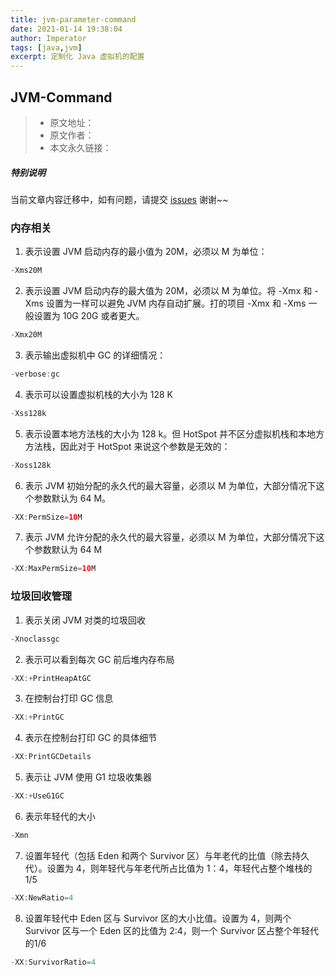 ```yaml
---
title: jvm-parameter-command
date: 2021-01-14 19:38:04
author: Imperator
tags: [java,jvm]
excerpt: 定制化 Java 虚拟机的配置
---
```


## JVM-Command

> * 原文地址：[]()
> * 原文作者：[]()
> * 本文永久链接：[]()

##### **特别说明**

当前文章内容迁移中，如有问题，请提交 [issues](https://github.com/Starrier/starrier.github.io/issues) 谢谢~~

### **内存相关**

 1. 表示设置 JVM 启动内存的最小值为 20M，必须以 M 为单位：

```Java
-Xms20M
```

 2. 表示设置 JVM 启动内存的最大值为 20M，必须以 M 为单位。将 -Xmx 和 -Xms 设置为一样可以避免 JVM 内存自动扩展。打的项目 -Xmx 和 -Xms 一般设置为 10G 20G 或者更大。

```Java
-Xmx20M
```

 3. 表示输出虚拟机中 GC 的详细情况：

```Java
-verbose:gc
```

 4. 表示可以设置虚拟机栈的大小为 128 K

```java
-Xss128k
```

 5. 表示设置本地方法栈的大小为 128 k。但 HotSpot 并不区分虚拟机栈和本地方方法栈，因此对于 HotSpot 来说这个参数是无效的：

```Java
-Xoss128k
```

 6. 表示 JVM 初始分配的永久代的最大容量，必须以 M 为单位，大部分情况下这个参数默认为 64 M。

 ```Java
-XX:PermSize=10M
 ```

 7. 表示 JVM 允许分配的永久代的最大容量，必须以 M 为单位，大部分情况下这个参数默认为 64 M

 ```Java
-XX:MaxPermSize=10M
 ```

 ### 垃圾回收管理

 1. 表示关闭 JVM 对类的垃圾回收

 ```Java
-Xnoclassgc
 ```

 2. 表示可以看到每次 GC 前后堆内存布局

```Java
-XX:+PrintHeapAtGC
```

 3. 在控制台打印 GC 信息

```Java
-XX:+PrintGC
```

 4. 表示在控制台打印 GC 的具体细节

``` Java
-XX:PrintGCDetails
```

 5. 表示让 JVM 使用 G1 垃圾收集器

 ```Java
-XX:+UseG1GC
 ```

 6. 表示年轻代的大小

``` Java
-Xmn
```

 7. 设置年轻代（包括 Eden 和两个 Survivor 区）与年老代的比值（除去持久代）。设置为 4，则年轻代与年老代所占比值为 1：4，年轻代占整个堆栈的 1/5

```Java
-XX:NewRatio=4
```

 8. 设置年轻代中 Eden 区与 Survivor 区的大小比值。设置为 4，则两个 Survivor 区与一个 Eden 区的比值为 2:4，则一个 Survivor 区占整个年轻代的1/6

``` Java
-XX:SurvivorRatio=4
```
